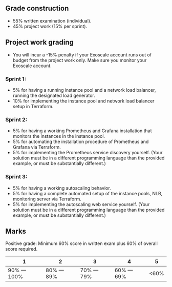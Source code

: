 ## Grade construction

- 55% written examination (individual).
- 45% project work (15% per sprint).

## Project work grading

- You will incur a -15% penalty if your Exoscale account runs out of budget from the project work only. Make sure you monitor your Exoscale account.

### Sprint 1:

- 5% for having a running instance pool and a network load balancer, running the designated load generator.
- 10% for implementing the instance pool and network load balancer setup in Terraform.

### Sprint 2:

- 5% for having a working Prometheus and Grafana installation that monitors the instances in the instance pool.
- 5% for automating the installation procedure of Prometheus and Grafana via Terraform.
- 5% for implementing the Prometheus service discovery yourself. (Your solution must be in a different programming language than the provided example, or must be substantially different.)
 
### Sprint 3:

- 5% for having a working autoscaling behavior.
- 5% for having a complete automated setup of the instance pools, NLB, monitoring server via Terraform.
- 5% for implementing the autoscaling web service yourself. (Your solution must be in a different programming language than the provided example, or must be substantially different.)
 
## Marks

Positive grade: Minimum 60% score in written exam plus 60% of overall score required.

| 1          | 2         | 3         | 4         | 5    |
|------------|-----------|-----------|-----------|------|
| 90% — 100% | 80% — 89% | 70% — 79% | 60% — 69% | <60% |
